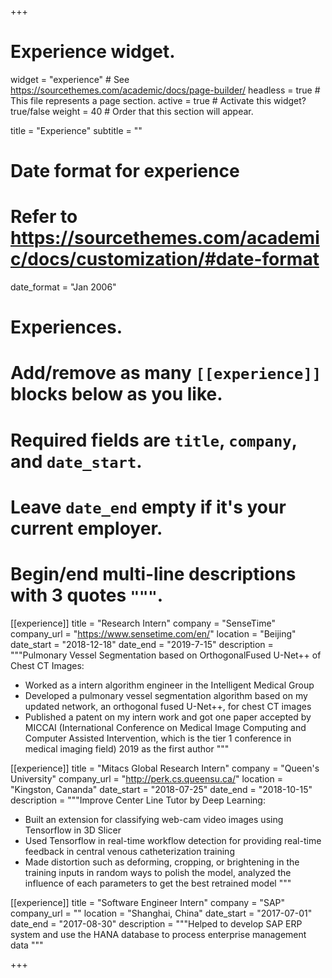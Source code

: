 +++

# Experience widget.

widget = "experience" # See https://sourcethemes.com/academic/docs/page-builder/
headless = true # This file represents a page section.
active = true # Activate this widget? true/false
weight = 40 # Order that this section will appear.

title = "Experience"
subtitle = ""

# Date format for experience

# Refer to https://sourcethemes.com/academic/docs/customization/#date-format

date_format = "Jan 2006"

# Experiences.

# Add/remove as many `[[experience]]` blocks below as you like.

# Required fields are `title`, `company`, and `date_start`.

# Leave `date_end` empty if it's your current employer.

# Begin/end multi-line descriptions with 3 quotes `"""`.

[[experience]]
title = "Research Intern"
company = "SenseTime"
company_url = "https://www.sensetime.com/en/"
location = "Beijing"
date_start = "2018-12-18"
date_end = "2019-7-15"
description = """Pulmonary Vessel Segmentation based on OrthogonalFused U-Net++ of Chest CT Images:

- Worked as a intern algorithm engineer in the Intelligent Medical Group
- Developed a pulmonary vessel segmentation algorithm based on my updated network, an orthogonal fused U-Net++, for chest CT images
- Published a patent on my intern work and got one paper accepted by MICCAI (International Conference on Medical Image Computing and Computer Assisted Intervention, which is the tier 1 conference in medical imaging field) 2019 as the first author """


[[experience]]
title = "Mitacs Global Research Intern"
company = "Queen's University"
company_url = "http://perk.cs.queensu.ca/"
location = "Kingston, Cananda"
date_start = "2018-07-25"
date_end = "2018-10-15"
description = """Improve Center Line Tutor by Deep Learning:

- Built an extension for classifying web-cam video images using Tensorflow in 3D Slicer
- Used Tensorflow in real-time workflow detection for providing real-time feedback in central venous catheterization training
- Made distortion such as deforming, cropping, or brightening in the training inputs in random ways to polish the model, analyzed the influence of each parameters to get the best retrained model """

[[experience]]
title = "Software Engineer Intern"
company = "SAP"
company_url = ""
location = "Shanghai, China"
date_start = "2017-07-01"
date_end = "2017-08-30"
description = """Helped to develop SAP ERP system and use the HANA database to process enterprise management data """

+++
